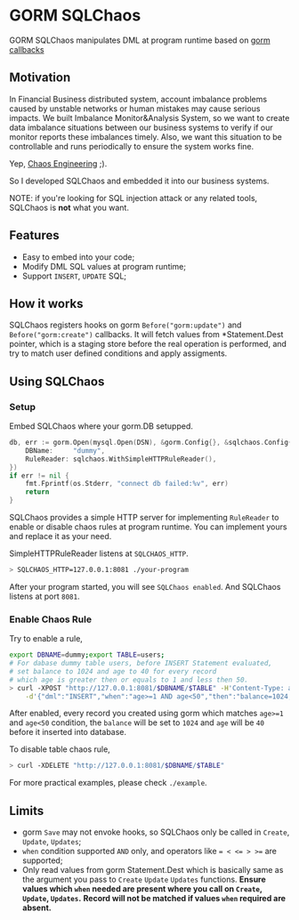 # GORM SQLChaos

GORM SQLChaos manipulates DML at program runtime based on [gorm callbacks](https://gorm.io/docs/write_plugins.html)

## Motivation

In Financial Business distributed system, account imbalance problems caused by unstable networks
or human mistakes may cause serious impacts. We built Imbalance Monitor&Analysis System,
so we want to create data imbalance situations between our business systems to verify
if our monitor reports these imbalances timely.
Also, we want this situation to be controllable and runs periodically to ensure the system works fine.

Yep, [Chaos Engineering](https://principlesofchaos.org/) ;).

So I developed SQLChaos and embedded it into our business systems.

NOTE: if you're looking for SQL injection attack or any related tools, SQLChaos is **not** what you want.

## Features

* Easy to embed into your code;
* Modify DML SQL values at program runtime;
* Support `INSERT`, `UPDATE` SQL;

## How it works

SQLChaos registers hooks on gorm `Before("gorm:update")` and `Before("gorm:create")` callbacks.
It will fetch values from *Statement.Dest pointer, which is a staging store before the real operation is performed,
and try to match user defined conditions and apply assigments.

## Using SQLChaos

### Setup

Embed SQLChaos where your gorm.DB setupped.

```go
db, err := gorm.Open(mysql.Open(DSN), &gorm.Config{}, &sqlchaos.Config{
    DBName:     "dummy",
    RuleReader: sqlchaos.WithSimpleHTTPRuleReader(),
})
if err != nil {
    fmt.Fprintf(os.Stderr, "connect db failed:%v", err)
    return
}
```

SQLChaos provides a simple HTTP server for implementing `RuleReader` to enable or disable
chaos rules at program runtime. You can implement yours and replace it as your need.

SimpleHTTPRuleReader listens at `SQLCHAOS_HTTP`.

```bash
> SQLCHAOS_HTTP=127.0.0.1:8081 ./your-program
```

After your program started, you will see `SQLChaos enabled`. And SQLChaos listens at port `8081`.

### Enable Chaos Rule

Try to enable a rule,
```bash
export DBNAME=dummy;export TABLE=users;
# For dabase dummy table users, before INSERT Statement evaluated,
# set balance to 1024 and age to 40 for every record
# which age is greater then or equals to 1 and less then 50.
> curl -XPOST "http://127.0.0.1:8081/$DBNAME/$TABLE" -H'Content-Type: application/json' \
    -d'{"dml":"INSERT","when":"age>=1 AND age<50","then":"balance=1024,age=40"}'
```

After enabled, every record you created using gorm which matches `age>=1` and `age<50` condition, 
the `balance` will be set to `1024` and `age` will be `40` before it inserted into database.

To disable table chaos rule,
```bash
> curl -XDELETE "http://127.0.0.1:8081/$DBNAME/$TABLE" 
```

For more practical examples, please check `./example`.

## Limits

* gorm `Save` may not envoke hooks, so SQLChaos only be called in `Create`, `Update`, `Updates`;
* `when` condition supported `AND` only, and operators like `= < <= > >=` are supported;
* Only read values from gorm Statement.Dest which is basically same as
    the argument you pass to `Create` `Update` `Updates` functions.
    **Ensure values which `when` needed are present where you call on `Create`, `Update`, `Updates`.**
    **Record will not be matched if values `when` required are absent.**
